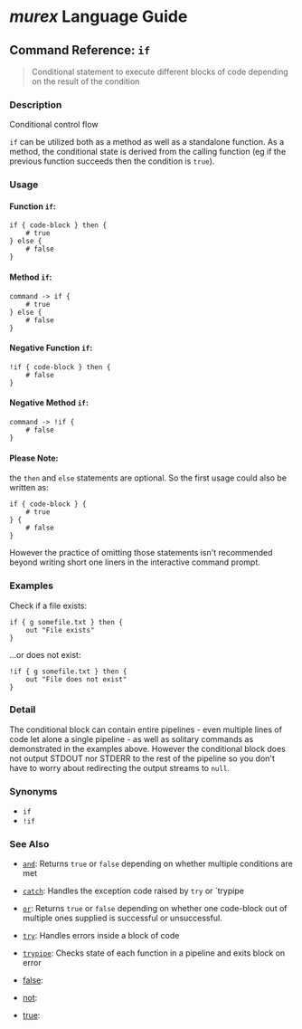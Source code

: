 # _murex_ Language Guide

## Command Reference: `if`

> Conditional statement to execute different blocks of code depending on the result of the condition

### Description

Conditional control flow

`if` can be utilized both as a method as well as a standalone function. As a
method, the conditional state is derived from the calling function (eg if the
previous function succeeds then the condition is `true`).

### Usage

#### Function `if`:

    if { code-block } then {
        # true
    } else {
        # false
    }
    
#### Method `if`:

    command -> if {
        # true
    } else {
        # false
    }
    
#### Negative Function `if`:

    !if { code-block } then {
        # false
    }
    
#### Negative Method `if`:

    command -> !if {
        # false
    }
    
#### Please Note:
the `then` and `else` statements are optional. So the first usage could
also be written as:

    if { code-block } {
        # true
    } {
        # false
    }
    
However the practice of omitting those statements isn't recommended beyond
writing short one liners in the interactive command prompt.

### Examples

Check if a file exists:

    if { g somefile.txt } then {
        out "File exists"
    }
    
...or does not exist:

    !if { g somefile.txt } then {
        out "File does not exist"
    }

### Detail

The conditional block can contain entire pipelines - even multiple lines of code
let alone a single pipeline - as well as solitary commands as demonstrated in
the examples above. However the conditional block does not output STDOUT nor
STDERR to the rest of the pipeline so you don't have to worry about redirecting
the output streams to `null`.

### Synonyms

* `if`
* `!if`


### See Also

* [`and`](../commands/and.md):
  Returns `true` or `false` depending on whether multiple conditions are met
* [`catch`](../commands/catch.md):
  Handles the exception code raised by `try` or `trypipe
* [`or`](../commands/or.md):
  Returns `true` or `false` depending on whether one code-block out of multiple ones supplied is successful or unsuccessful.
* [`try`](../commands/try.md):
  Handles errors inside a block of code
* [`trypipe`](../commands/trypipe.md):
  Checks state of each function in a pipeline and exits block on error
* [false](../commands/false.md):
  
* [not](../commands/not.md):
  
* [true](../commands/true.md):
  